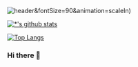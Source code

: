 ![header](https://capsule-render.vercel.app/api?type=wave&color=auto&height=300&section=header&text=:)&fontSize=90&animation=scaleIn)


[![*'s github stats](https://github-readme-stats.vercel.app/api?username=stealth9195)](https://github.com/stealth9195)


[![Top Langs](https://github-readme-stats.vercel.app/api/top-langs/?username=stealth9195)](https://github.com/stealth9195/github-readme-stats)






### Hi there 👋




